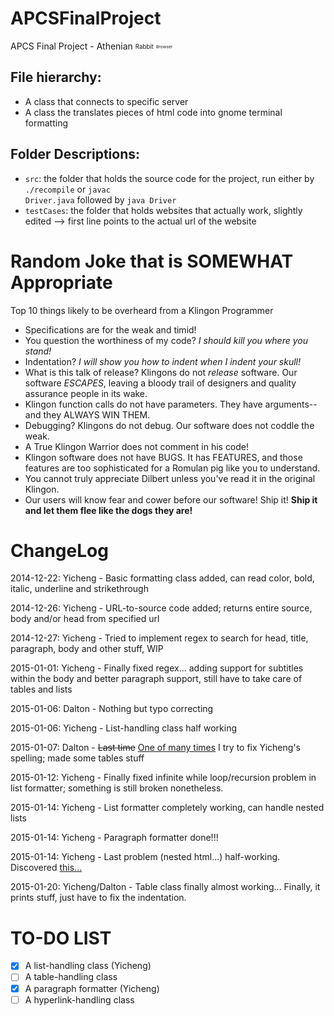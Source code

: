APCSFinalProject
================

APCS Final Project - Athenian <sub><sup>Rabbit</sub></sup> <sub><sup><sub><sup>Browser</sub></sup></sub></sup>

File hierarchy:
---------------
* A class that connects to specific server
* A class the translates pieces of html code into gnome terminal formatting


Folder Descriptions:
--------------------
* <code>src</code>: the folder that holds the source code for the project, run either by <code>./recompile</code> or <code>javac Driver.java</code> followed by <code>java Driver</code>
* <code>testCases</code>: the folder that holds websites that actually work, slightly edited --> first line points to the actual url of the website

Random Joke that is SOMEWHAT Appropriate
=========================================	

Top 10 things likely to be overheard from a Klingon Programmer

* Specifications are for the weak and timid!
* You question the worthiness of my code? <em>I should kill you where you stand!</em>
* Indentation? <em>I will show you how to indent when I indent your skull!</em>
* What is this talk of release? Klingons do not <em>release</em> software. Our software <em>ESCAPES</em>, leaving a bloody trail of designers and quality assurance people in its wake.
* Klingon function calls do not have parameters. They have arguments--and they ALWAYS WIN THEM.
* Debugging? Klingons do not debug. Our software does not coddle the weak.
* A True Klingon Warrior does not comment in his code!
* Klingon software does not have BUGS. It has FEATURES, and those features are too sophisticated for a Romulan pig like you to understand.
* You cannot truly appreciate Dilbert unless you've read it in the original Klingon.
* Our users will know fear and cower before our software! Ship it! <b>Ship it and let them flee like the dogs they are!</b>

ChangeLog
=========

2014-12-22: Yicheng - Basic formatting class added, can read color, bold, italic, underline and strikethrough

2014-12-26: Yicheng - URL-to-source code added; returns entire source, body and/or head from specified url

2014-12-27: Yicheng - Tried to implement regex to search for head, title, paragraph, body and other stuff, WIP

2015-01-01: Yicheng - Finally fixed regex... adding support for subtitles within the body and better paragraph support, still have to take care of tables and lists

2015-01-06: Dalton - Nothing but typo correcting

2015-01-06: Yicheng - List-handling class half working

2015-01-07: Dalton - <del>Last time</del> <ins>One of many times</ins> I try to fix Yicheng's spelling; made some tables stuff

2015-01-12: Yicheng - Finally fixed infinite while loop/recursion problem in list formatter; something is still broken nonetheless.

2015-01-14: Yicheng - List formatter completely working, can handle nested lists

2015-01-14: Yicheng - Paragraph formatter done!!!

2015-01-14: Yicheng - Last problem (nested html...) half-working. Discovered <a href="http://stackoverflow.com/questions/1732348/regex-match-open-tags-except-xhtml-self-contained-tags/1732454#1732454">this...</a>

2015-01-20: Yicheng/Dalton - Table class finally almost working... Finally, it prints stuff, just have to fix the indentation.

TO-DO LIST
===========
- [x] A list-handling class (Yicheng)
- [ ] A table-handling class
- [x] A paragraph formatter (Yicheng)
- [ ] A hyperlink-handling class
